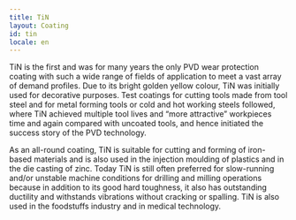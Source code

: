 ```yaml
---
title: TiN
layout: Coating
id: tin
locale: en
---
```

TiN is the first and was for many years the only PVD wear protection coating with such a wide range of fields of application to meet a vast array of demand profiles. Due to its bright golden yellow colour, TiN was initially used for decorative purposes. Test coatings for cutting tools made from tool steel and for metal forming tools or cold and hot working steels followed, where TiN achieved multiple tool lives and “more attractive” workpieces time and again compared with uncoated tools, and hence initiated the success story of the PVD technology.

As an all-round coating, TiN is suitable for cutting and forming of iron-based materials and is also used in the injection moulding of plastics and in the die casting of zinc. Today TiN is still often preferred for slow-running and/or unstable machine conditions for drilling and milling operations because in addition to its good hard toughness, it also has outstanding ductility and withstands vibrations without cracking or spalling. TiN is also used in the foodstuffs industry and in medical technology.
